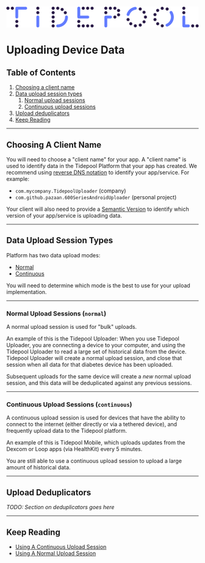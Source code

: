 ![Tidepool Logo](../../assets/images/Tidepool_Logo_Light_Large.png)

# Uploading Device Data

## Table of Contents

1. [Choosing a client name](#choosing-a-client-name)
2. [Data upload session types](#data-upload-session-types)
    1. [Normal upload sessions](#normal-upload-sessions-normal)
    2. [Continuous upload sessions](#continuous-upload-sessions-continuous)
3. [Upload deduplicators](#upload-deduplicators)
4. [Keep Reading](#keep-reading)

---

## Choosing A Client Name

You will need to choose a "client name" for your app. A "client name" is used to identify data in the Tidepool Platform that your app has created.
We recommend using [reverse DNS notation](https://en.wikipedia.org/wiki/Reverse_domain_name_notation) to identify your app/service. For example:

* `com.mycompany.TidepoolUploader` (company)
* `com.github.pazaan.600SeriesAndroidUploader` (personal project)

Your client will also need to provide a [Semantic Version](https://semver.org/) to identify which version of your app/service is uploading data.

---

## Data Upload Session Types

Platform has two data upload modes:

* [Normal](./uploading-device-data/normal.md)
* [Continuous](./uploading-device-data/continuous.md)

You will need to determine which mode is the best to use for your upload implementation.

---

### Normal Upload Sessions (`normal`)

A normal upload session is used for "bulk" uploads.

An example of this is the Tidepool Uploader: When you use Tidepool Uploader, you are connecting a device to your computer, and using the Tidepool Uploader to read a large set of historical data from the device. Tidepool Uploader will create a normal upload session, and close that session when all data for that diabetes device has been uploaded.

Subsequent uploads for the same device will create a _new_ normal upload session, and this data will be deduplicated against any previous sessions.

---

### Continuous Upload Sessions (`continuous`)

A continuous upload session is used for devices that have the ability to connect to the internet (either directly or via a tethered device), and frequently upload data to the Tidepool platform.

An example of this is Tidepool Mobile, which uploads updates from the Dexcom or Loop apps (via HealthKit) every 5 minutes.

You are still able to use a continuous upload session to upload a large amount of historical data.

---

## Upload Deduplicators

_TODO: Section on deduplicators goes here_

---

## Keep Reading

* [Using A Continuous Upload Session](./uploading-device-data/continuous.md)
* [Using A Normal Upload Session](./uploading-device-data/normal.md)
